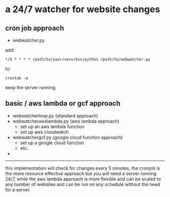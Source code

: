 # a 24/7 watcher for website changes

## cron job approach
* webwatcher.py

add:
```
*/5 * * * * /path/to/your/venv/bin/python /path/to/webwatcher.py
```
to:
```
crontab -e
```
keep the server running.

## basic / aws lambda or gcf approach
* webwatcherloop.py (standard approach)
* webwatcherawslambda.py (aws lambda approach)
    * set up an aws lambda function
    * set up aws cloudwatch
* webwatchergcf.py (google cloud function approach)
    * set up a google cloud function
    * etc..
* 
--- 

this implementation will check for changes every 5 minutes, the cronjob is the more resource effective approach but you will need a server running 24/7, while the aws lambda approach is more flexible and can be scaled to any number of websites and can be run on any schedule without the need for a server.
